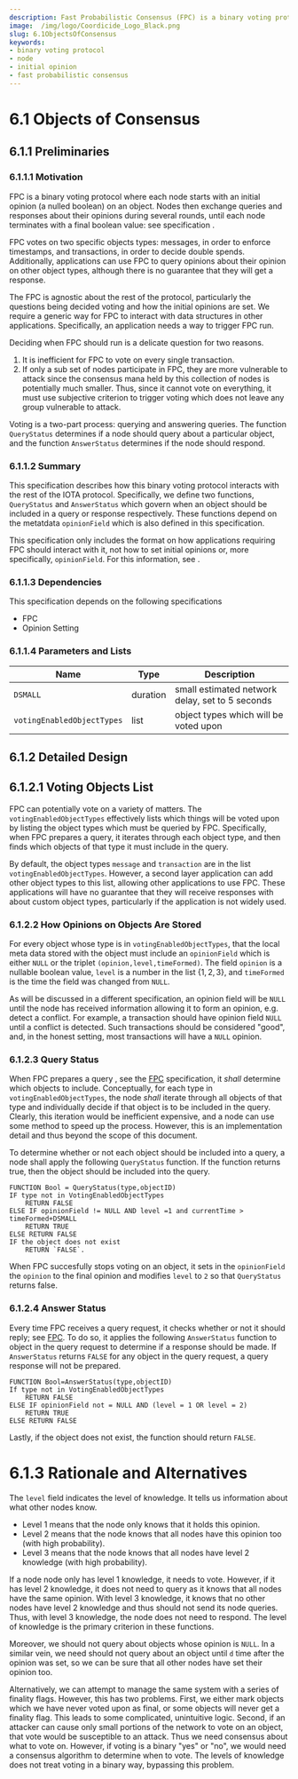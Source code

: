```yaml
---
description: Fast Probabilistic Consensus (FPC) is a binary voting protocol where each node starts with an initial opinion (a boolean) on an object. This specification describes how this binary voting protocol interacts with the rest of the IOTA protocol.
image:  /img/logo/Coordicide_Logo_Black.png
slug: 6.1ObjectsOfConsensus
keywords:
- binary voting protocol
- node
- initial opinion
- fast probabilistic consensus
---
```

# 6.1 Objects of Consensus

## 6.1.1 Preliminaries

### 6.1.1.1 Motivation

FPC is a binary voting protocol where each node starts with an initial opinion (a nulled boolean) on an object.  Nodes then exchange queries and responses about their opinions during several rounds, until each node terminates with a final boolean value: see specification <!--[???]()-->.  

FPC votes on two specific objects types: messages, in order to enforce timestamps, and transactions, in order to decide double spends. Additionally, applications can use FPC to query opinions about their opinion on other object types, although there is no guarantee that they will get a response.  

The FPC is agnostic about the rest of the protocol, particularly the questions being decided voting and how the initial opinions are set.  We require a generic way for FPC to interact with data structures in other applications. Specifically, an application needs a way to trigger FPC run. 

Deciding when FPC should run is a delicate question for two reasons.
1. It is inefficient for FPC to vote on every single transaction.
2. If only a sub set of nodes participate in FPC, they are more vulnerable to attack since the consensus mana held by this collection of nodes is potentially much smaller.
Thus, since it cannot vote on everything, it must use subjective criterion to trigger voting which does not leave any group vulnerable to attack.  

Voting is a two-part process: querying and answering queries.  The function `QueryStatus` determines if a node should query about a particular object, and the function `AnswerStatus` determines if the node should respond.  

### 6.1.1.2 Summary

This specification describes how this binary voting protocol interacts with the rest of the IOTA protocol.  Specifically, we define two functions, `QueryStatus` and `AnswerStatus` which govern when an object should be included in a query or response respectively. These functions depend on the metatdata `opinionField` which is also defined in this specification.  

This specification only includes the format on how applications requiring FPC should interact with it, not how to set initial opinions or, more specifically, `opinionField`.  For this information, see <!--[???]()--> .

### 6.1.1.3 Dependencies

This specification depends on the following specifications
+ FPC <!--[???]()--> 
+ Opinion Setting <!--[???]()-->

### 6.1.1.4 Parameters and Lists
| Name | Type |Description |
| -----| ------ | ----------- |
|`DSMALL` | duration | small estimated network delay, set to 5 seconds| 
| `votingEnabledObjectTypes` | list | object types which will be voted upon|


## 6.1.2 Detailed Design


## 6.1.2.1 Voting Objects List

FPC can potentially vote on a variety of matters.  The `votingEnabledObjectTypes` effectively lists which things will be voted upon by listing the object types which must be queried by FPC.  Specifically, when FPC prepares a query, it iterates through each object type, and then finds which objects of that type it must include in the query.  

By default, the object types `message` and `transaction` are in the list `votingEnabledObjectTypes`.  However, a second layer application can add other object types to this list, allowing other applications to use FPC. These applications will have no guarantee that they will receive responses with about custom object types, particularly if the application is not widely used.   



### 6.1.2.2 How Opinions on Objects Are Stored

For every object whose type is in `votingEnabledObjectTypes`, that the local meta data stored with the object must include an `opinionField` which is either `NULL`  or the triplet `(opinion,level,timeFormed)`.  The field `opinion` is a nullable boolean value,  `level` is a number in the list $\{1,2,3\}$, and `timeFormed` is the time the field was changed from `NULL`.

As will be discussed in a different specification, an opinion field will be  `NULL` until the node has received information allowing it to form an opinion, e.g. detect a conflict.  For example,  a transaction should have opinion field  `NULL` until a conflict is detected.  Such transactions should be considered "good", and, in the honest setting, most transactions will have a `NULL` opinion. 

### 6.1.2.3 Query Status

When FPC prepares a query , see the [FPC](./6.3_fast_probabilistic_consensus.md) specification, it *shall* determine which objects to include.  Conceptually, for each type in `votingEnabledObjectTypes`, the node *shall* iterate through all objects of that type and individually decide if that object is to be included in the query. Clearly, this iteration would be inefficient expensive, and a node can use some method to speed up the process.  However, this is an implementation detail and thus beyond the scope of this document.


To determine whether or not each object should be included into a query, a node shall apply the following `QueryStatus` function.  If the function returns true, then the object should be included into the query.
```vbnet
FUNCTION Bool = QueryStatus(type,objectID)
IF type not in VotingEnabledObjectTypes
    RETURN FALSE
ELSE IF opinionField != NULL AND level =1 and currentTime > timeFormed+DSMALL
    RETURN TRUE
ELSE RETURN FALSE      
IF the object does not exist
    RETURN `FALSE`.
```

When FPC succesfully stops voting on an object, it sets in the `opinionField` the `opinion` to the final opinion and modifies `level`  to `2` so that `QueryStatus` returns false.
### 6.1.2.4 Answer Status

Every time FPC receives a query request, it checks whether or not it should reply; see [FPC](./6.3_fast_probabilistic_consensus.md).  To do so, it applies the following  `AnswerStatus` function to object in the query request to determine if a response should be made.  If `AnswerStatus` returns `FALSE` for any object in the query request, a query response will not be prepared.

```vbnet
FUNCTION Bool=AnswerStatus(type,objectID)
If type not in VotingEnabledObjectTypes
    RETURN FALSE
ELSE IF opinionField not = NULL AND (level = 1 OR level = 2) 
    RETURN TRUE
ELSE RETURN FALSE 
```
Lastly, if the object does not exist, the function should return `FALSE`.


# 6.1.3 Rationale and Alternatives

The `level` field indicates the level of knowledge. It tells us information about what other nodes know.
* Level 1 means that the node only knows that it holds this opinion.
* Level 2 means that the node knows that all nodes have this opinion too (with high probability).
* Level 3 means that the node knows that all nodes have level 2 knowledge (with high probability).

If a node node only has level 1 knowledge, it needs to vote.  However, if it has level 2 knowledge, it does not need to query as it knows that all nodes have the same opinion. With level 3 knowledge, it knows that no other nodes have level 2 knowledge and thus should not send its node queries.  Thus, with level 3 knowledge, the node does not need to respond. The level of knowledge is the primary criterion in these functions.  

Moreover, we should not query about objects whose opinion is `NULL`. In a similar vein, we need should not query about an object until `d` time after the opinion was set, so we can be sure that all other nodes have set their opinion too. 

Alternatively, we can attempt to manage the same system with a series of finality flags.  However, this has two problems.  First,  we either mark objects which we have never voted upon as final, or some objects will never get a finality flag.  This leads to some complicated, unintuitive logic. 
Second, if an attacker can cause only small portions of the network to vote on an object, that vote would be susceptible to an attack.  Thus we need consensus about what to vote on. However, if voting is a binary "yes" or "no", we would need a consensus algorithm to determine when to vote.  The levels of knowledge does not treat voting in a binary way, bypassing this problem.  
